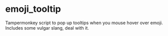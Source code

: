 # emoji_tooltip

Tampermonkey script to pop up tooltips when you mouse hover over emoji.
Includes some vulgar slang, deal with it.
